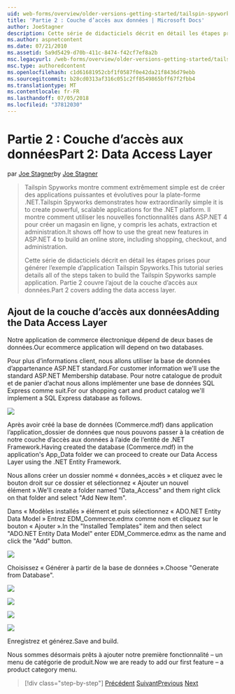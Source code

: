 ```yaml
---
uid: web-forms/overview/older-versions-getting-started/tailspin-spyworks/tailspin-spyworks-part-2
title: 'Partie 2 : Couche d’accès aux données | Microsoft Docs'
author: JoeStagner
description: Cette série de didacticiels décrit en détail les étapes prises pour générer l’exemple d’application Tailspin Spyworks. Partie 2 couvre l’ajout de la couche d’accès aux données.
ms.author: aspnetcontent
ms.date: 07/21/2010
ms.assetid: 5a9d5429-d70b-411c-8474-f42cf7ef8a2b
msc.legacyurl: /web-forms/overview/older-versions-getting-started/tailspin-spyworks/tailspin-spyworks-part-2
msc.type: authoredcontent
ms.openlocfilehash: c1d61681952cbf1f0587f0e42da21f8436d79ebb
ms.sourcegitcommit: b28cd0313af316c051c2ff8549865bff67f2fbb4
ms.translationtype: MT
ms.contentlocale: fr-FR
ms.lasthandoff: 07/05/2018
ms.locfileid: "37812030"
---
```

<a name="part-2-data-access-layer"></a><span data-ttu-id="4cf21-104">Partie 2 : Couche d’accès aux données</span><span class="sxs-lookup"><span data-stu-id="4cf21-104">Part 2: Data Access Layer</span></span>
====================
<span data-ttu-id="4cf21-105">par [Joe Stagner](https://github.com/JoeStagner)</span><span class="sxs-lookup"><span data-stu-id="4cf21-105">by [Joe Stagner](https://github.com/JoeStagner)</span></span>

> <span data-ttu-id="4cf21-106">Tailspin Spyworks montre comment extrêmement simple est de créer des applications puissantes et évolutives pour la plate-forme .NET.</span><span class="sxs-lookup"><span data-stu-id="4cf21-106">Tailspin Spyworks demonstrates how extraordinarily simple it is to create powerful, scalable applications for the .NET platform.</span></span> <span data-ttu-id="4cf21-107">Il montre comment utiliser les nouvelles fonctionnalités dans ASP.NET 4 pour créer un magasin en ligne, y compris les achats, extraction et administration.</span><span class="sxs-lookup"><span data-stu-id="4cf21-107">It shows off how to use the great new features in ASP.NET 4 to build an online store, including shopping, checkout, and administration.</span></span>
> 
> <span data-ttu-id="4cf21-108">Cette série de didacticiels décrit en détail les étapes prises pour générer l’exemple d’application Tailspin Spyworks.</span><span class="sxs-lookup"><span data-stu-id="4cf21-108">This tutorial series details all of the steps taken to build the Tailspin Spyworks sample application.</span></span> <span data-ttu-id="4cf21-109">Partie 2 couvre l’ajout de la couche d’accès aux données.</span><span class="sxs-lookup"><span data-stu-id="4cf21-109">Part 2 covers adding the data access layer.</span></span>


## <a id="_Toc260221668"></a>  <span data-ttu-id="4cf21-110">Ajout de la couche d’accès aux données</span><span class="sxs-lookup"><span data-stu-id="4cf21-110">Adding the Data Access Layer</span></span>

<span data-ttu-id="4cf21-111">Notre application de commerce électronique dépend de deux bases de données.</span><span class="sxs-lookup"><span data-stu-id="4cf21-111">Our ecommerce application will depend on two databases.</span></span>

<span data-ttu-id="4cf21-112">Pour plus d’informations client, nous allons utiliser la base de données d’appartenance ASP.NET standard.</span><span class="sxs-lookup"><span data-stu-id="4cf21-112">For customer information we'll use the standard ASP.NET Membership database.</span></span> <span data-ttu-id="4cf21-113">Pour notre catalogue de produit et de panier d’achat nous allons implémenter une base de données SQL Express comme suit.</span><span class="sxs-lookup"><span data-stu-id="4cf21-113">For our shopping cart and product catalog we'll implement a SQL Express database as follows.</span></span>

![](tailspin-spyworks-part-2/_static/image1.jpg)

<span data-ttu-id="4cf21-114">Après avoir créé la base de données (Commerce.mdf) dans application l’application\_dossier de données que nous pouvons passer à la création de notre couche d’accès aux données à l’aide de l’entité de .NET Framework.</span><span class="sxs-lookup"><span data-stu-id="4cf21-114">Having created the database (Commerce.mdf) in the application's App\_Data folder we can proceed to create our Data Access Layer using the .NET Entity Framework.</span></span>

<span data-ttu-id="4cf21-115">Nous allons créer un dossier nommé « données\_accès » et cliquez avec le bouton droit sur ce dossier et sélectionnez « Ajouter un nouvel élément ».</span><span class="sxs-lookup"><span data-stu-id="4cf21-115">We'll create a folder named "Data\_Access" and them right click on that folder and select "Add New Item".</span></span>

<span data-ttu-id="4cf21-116">Dans « Modèles installés » élément et puis sélectionnez « ADO.NET Entity Data Model » Entrez EDM\_Commerce.edmx comme nom et cliquez sur le bouton « Ajouter ».</span><span class="sxs-lookup"><span data-stu-id="4cf21-116">In the "Installed Templates" item and then select "ADO.NET Entity Data Model" enter EDM\_Commerce.edmx as the name and click the "Add" button.</span></span>

![](tailspin-spyworks-part-2/_static/image2.jpg)

<span data-ttu-id="4cf21-117">Choisissez « Générer à partir de la base de données ».</span><span class="sxs-lookup"><span data-stu-id="4cf21-117">Choose "Generate from Database".</span></span>

![](tailspin-spyworks-part-2/_static/image1.png)

![](tailspin-spyworks-part-2/_static/image2.png)

![](tailspin-spyworks-part-2/_static/image3.png)

![](tailspin-spyworks-part-2/_static/image3.jpg)

<span data-ttu-id="4cf21-118">Enregistrez et générez.</span><span class="sxs-lookup"><span data-stu-id="4cf21-118">Save and build.</span></span>

<span data-ttu-id="4cf21-119">Nous sommes désormais prêts à ajouter notre première fonctionnalité – un menu de catégorie de produit.</span><span class="sxs-lookup"><span data-stu-id="4cf21-119">Now we are ready to add our first feature – a product category menu.</span></span>

> [!div class="step-by-step"]
> <span data-ttu-id="4cf21-120">[Précédent](tailspin-spyworks-part-1.md)
> [Suivant](tailspin-spyworks-part-3.md)</span><span class="sxs-lookup"><span data-stu-id="4cf21-120">[Previous](tailspin-spyworks-part-1.md)
[Next](tailspin-spyworks-part-3.md)</span></span>
